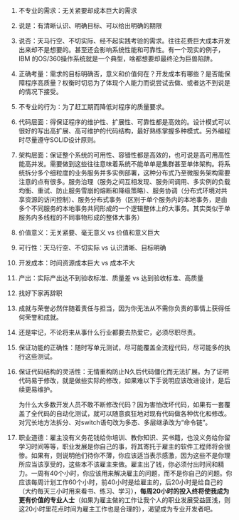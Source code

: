 1. 不专业的需求：无关紧要却成本巨大的需求
2. 说是：有清晰认识、明确目标、可以给出明确的期限
3. 说否：天马行空、不切实际、经不起实践考验的需求。往往花费巨大成本开发出来却不是想要的。甚至还会影响系统性能和可靠性。有一个现实的例子，IBM 的OS/360操作系统就是一个典型，啥都想要却最终沦为巨兽陷阱。
4. 正确考量：需求的目标明确否，意义和价值何在？开发成本有哪些？是否能保障程序高质量？权衡时切忌为了体现个人能力而说尝试去做、或者达不到说是的情况下接受。









1. 不专业的行为：为了赶工期而降低对程序的质量要求。
2. 代码层面：得保证程序的维护性、扩展性、可靠性都是高效的。设计模式可以很好的写出高扩展、高可维护的代码结构，最好熟练掌握多种模式。另外编程时尽量遵守SOLID设计原则。
3. 架构层面：保证整个系统的可用性、容错性都是高效的，也可说是高可用高性能高并发。需要做到这些往往意味着系统不能单单是集群甚至单体架构。将系统拆分多个细粒度的业务服务并多实例部署，这种分布式乃至微服务架构需要注意的点有很多。服务治理（服务之间互相发现、服务间调用、多实例的负载均衡、重试、防止服务雪崩的熔断和降级策略）、服务协调（分布式环境对共享资源的访问控制）、服务分布式事务（区别于单个服务内的本地事务，是由多个不同服务的本地事务共同形成的一个逻辑整体上的大事务。其实类似于单服务内多线程的不同事物形成的整体大事务）





1. 价值意义：无关紧要、毫无意义 vs 价值和意义巨大
2. 可行性：天马行空、不切实际 vs 认识清晰、目标明确
3. 开发成本：时间资源成本巨大 vs 成本不大
4. 产出：实际产出达不到验收标准、质量差 vs 达到验收标准、高质量



1. 找好下家再辞职

2. 成就与荣誉必然伴随着责任与担当，因为你无法从不需你负责的事情上获得任何荣誉和成就。

3. 还是牢记，不论将来从事什么行业都要去热爱它，必须尽职尽责。

4. 保证功能的正确性：随时写单元测试，尽可能覆盖全流程代码，尽可能多的执行这些测试。

5. 保证代码结构的灵活性：无情重构防止N久后代码僵化而无法扩展。为了证明代码易于修改，就是做些实际的修改，如果难以下手说明应该改进设计，是后续更易维护。

   为什么大多数开发人员不敢不断修改代码？因为害怕改坏代码，如果有一套覆盖了全代码的自动化测试，就可以随意疯狂地对现有代码做各种优化和修改。对冗长地方法拆分、对switch语句改为多态、多层继承改为“命令链”。

4. 职业道德：雇主没有义务花钱给你培训、教你知识、买书籍，也没义务给你留学习时间等等，职业发展是你自己的事，将其寄托于雇主的软件工程师将会很惨。如果有，则说明他们待你不薄，你应该适当表示感激，因为这些不是你理所应当该享受的，这些本不该雇主来做。雇主出了钱，你必须付出时间和精力。一周有40个小时，你应该用来解决雇主的问题，而不是你自己的问题。你应该每周计划工作60个小时，前40小时是给雇主的，后20小时是给自己的（大约每天三小时用来看书、练习、学习），**每周20小时的投入终将使我成为更有价值的专业人士**（如果为雇主做的工作让我个人的职业发展受益匪浅，则这20小时里花点时间为雇主工作也是合理的），渴望成为专业开发者吧。